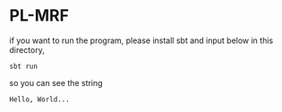 PL-MRF
======
if you want to run the program, please install sbt and input below in this directory,  

    sbt run

so you can see the string  

    Hello, World...

